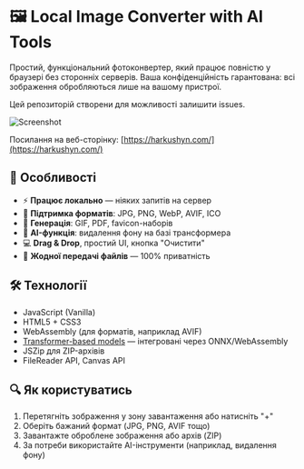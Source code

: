 # 🖼️ Local Image Converter with AI Tools

Простий, функціональний фотоконвертер, який працює повністю у браузері без сторонніх серверів. Ваша конфіденційність гарантована: всі зображення обробляються лише на вашому пристрої.

Цей репозиторій створени для можливості залишити issues.

![Screenshot](./screenshot.png)

Посилання на веб-сторінку: [https://harkushyn.com/](https://harkushyn.com/)

## 🚀 Особливості

- ⚡ **Працює локально** — ніяких запитів на сервер
- 📁 **Підтримка форматів**: JPG, PNG, WebP, AVIF, ICO
- 🧰 **Генерація**: GIF, PDF, favicon-наборів
- 🤖 **AI-функція**: видалення фону на базі трансформера
- 💻 **Drag & Drop**, простий UI, кнопка "Очистити"
- 🔐 **Жодної передачі файлів** — 100% приватність

## 🛠️ Технології

- JavaScript (Vanilla)
- HTML5 + CSS3
- WebAssembly (для форматів, наприклад AVIF)
- [Transformer-based models](https://huggingface.co/) — інтегровані через ONNX/WebAssembly
- JSZip для ZIP-архівів
- FileReader API, Canvas API

## 🔍 Як користуватись

1. Перетягніть зображення у зону завантаження або натисніть "+"
2. Оберіть бажаний формат (JPG, PNG, AVIF тощо)
3. Завантажте оброблене зображення або архів (ZIP)
4. За потреби використайте AI-інструменти (наприклад, видалення фону)
